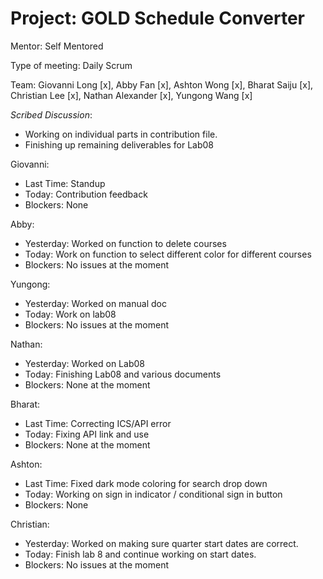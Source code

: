 # Project: GOLD Schedule Converter

Mentor: Self Mentored

Type of meeting: Daily Scrum

Team: Giovanni Long [x], Abby Fan [x], Ashton Wong [x], Bharat Saiju [x], Christian Lee [x], Nathan Alexander [x], Yungong Wang [x]

*Scribed Discussion*:
 - Working on individual parts in contribution file.
 - Finishing up remaining deliverables for Lab08

Giovanni:
 - Last Time: Standup
 - Today: Contribution feedback
 - Blockers: None

Abby:
 - Yesterday: Worked on function to delete courses
 - Today: Work on function to select different color for different courses
 - Blockers: No issues at the moment

Yungong:
 - Yesterday: Worked on manual doc
 - Today: Work on lab08
 - Blockers: No issues at the moment

Nathan:
 - Yesterday: Worked on Lab08
 - Today: Finishing Lab08 and various documents
 - Blockers: None at the moment

Bharat:
 - Last Time: Correcting ICS/API error
 - Today: Fixing API link and use
 - Blockers: None at the moment

Ashton:
 - Last Time: Fixed dark mode coloring for search drop down
 - Today: Working on sign in indicator / conditional sign in button
 - Blockers: None

Christian:
 - Yesterday: Worked on making sure quarter start dates are correct.
 - Today: Finish lab 8 and continue working on start dates.
 - Blockers: No issues at the moment
